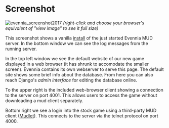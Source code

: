 # Screenshot


![evennia_screenshot2017](https://user-images.githubusercontent.com/294267/30773728-ea45afb6-a076-11e7-8820-49be2168a6b8.png)
*(right-click and choose your browser's equivalent of "view image" to see it full size)*

This screenshot shows a vanilla [install](./Getting-Started) of the just started Evennia MUD server.
In the bottom window we can see the log messages from the running server.

In the top left window we see the default website of our new game displayed in a web browser (it has
shrunk to accomodate the smaller screen). Evennia contains its own webserver to serve this page. The
default site shows some brief info about the database. From here you can also reach Django's *admin
interface* for editing the database online.

To the upper right is the included web-browser client showing a connection to the server on port
4001. This allows users to access the game without downloading a mud client separately.

Bottom right we see a login into the stock game using a third-party MUD client
([Mudlet](http://www.mudlet.org)). This connects to the server via the telnet protocol on port 4000.
